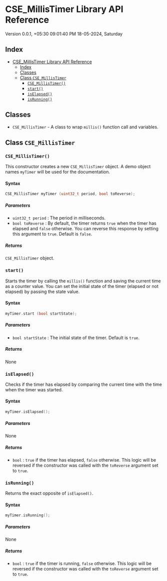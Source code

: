 # CSE_MillisTimer Library API Reference

Version 0.0.1, +05:30 09:01:40 PM 18-05-2024, Saturday

## Index

- [CSE\_MillisTimer Library API Reference](#cse_millistimer-library-api-reference)
  - [Index](#index)
  - [Classes](#classes)
  - [Class `CSE_MillisTimer`](#class-cse_millistimer)
    - [`CSE_MillisTimer()`](#cse_millistimer)
    - [`start()`](#start)
    - [`isElapsed()`](#iselapsed)
    - [`isRunning()`](#isrunning)


## Classes

* `CSE_MillisTimer` - A class to wrap `millis()` function call and variables.

## Class `CSE_MillisTimer`

### `CSE_MillisTimer()`

This constructor creates a new `CSE_MillisTimer` object. A demo object names `myTimer` will be used for the documentation.

#### Syntax

```cpp
CSE_MillisTimer myTimer (uint32_t period, bool toReverse);
```

##### Parameters

- `uint32_t period` : The period in milliseconds.
- `bool toReverse` : By default, the timer returns `true` when the timer has elapsed and `false` otherwise. You can reverse this response by setting this argument to `true`. Default is `false`.

##### Returns

`CSE_MillisTimer` object.

### `start()`

Starts the timer by calling the `millis()` function and saving the current time as a counter value. You can set the initial state of the timer (elapsed or not elapsed) by passing the state value.

#### Syntax

```cpp
myTimer.start (bool startState);
```

##### Parameters

- `bool startState` : The initial state of the timer. Default is `true`.

##### Returns

None

### `isElapsed()`

Checks if the timer has elapsed by comparing the current time with the time when the timer was started.

#### Syntax

```cpp
myTimer.isElapsed();
```

##### Parameters

None

##### Returns

- `bool` : `true` if the timer has elapsed, `false` otherwise. This logic will be reversed if the constructor was called with the `toReverse` argument set to `true`.

### `isRunning()`

Returns the exact opposite of `isElapsed()`.

#### Syntax

```cpp
myTimer.isRunning();
```

##### Parameters

None

##### Returns

- `bool` : `true` if the timer is running, `false` otherwise. This logic will be reversed if the constructor was called with the `toReverse` argument set to `true`.
